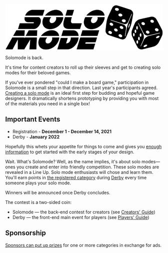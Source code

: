![Solomode](./../images/solomode.png)

Solomode is back.

It's time for content creators to roll up their sleeves and get to creating solo modes for their beloved games.

If you've ever pondered "could I make a board game," participation in Solomode is a small step in that direction.  Last year's participants agreed.  [Creating a solo mode](./creators-guide.md) is an ideal first step for budding and hopeful game designers.  It dramatically shortens prototyping by providing you with most of the materials you need in a single box!

## Important Events
* Registration - **December 1 - December 14, 2021**
* Derby - **January 2022**

Hopefully this whets your appetite for things to come and gives you [enough information](./creators-guide.md) to get started with the early stages of your design.

Wait.  What's Solomode?  Well, as the name implies, it's about solo modes—ones you create and enter into friendly competition.  These solo modes are revealed in a Line Up.  Solo mode enthusiasts will chose and learn them.  You'll earn points in [the registered category](./categories.md) during [Derby](./announcement-derby.md) every time someone plays your solo mode.

Winners will be announced once Derby concludes.

The contest is a two-sided coin:
* Solomode — the back-end contest for creators (see [Creators' Guide](./creators-guide.md))
* Derby — the front-end main event for players (see [Players' Guide](./players-guide.md))

## Sponsorship
[Sponsors can put up prizes](./sponsors-guide.md) for one or more categories in exchange for ads.
